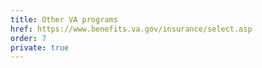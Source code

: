 ```yaml
---
title: Other VA programs
href: https://www.benefits.va.gov/insurance/select.asp
order: 7
private: true
---
```

